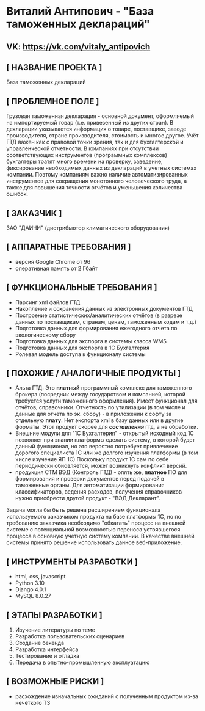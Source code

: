 # Виталий Антипович - "База таможенных деклараций"

## VK: https://vk.com/vitaly_antipovich

## [ НАЗВАНИЕ ПРОЕКТА ]
База таможенных деклараций

## [ ПРОБЛЕМНОЕ ПОЛЕ ] 
Грузовая таможенная декларация - основной документ, оформляемый на импортируемый товар (т.е. привезенный из других стран). В декларации указывается информация о товаре, поставщике, заводе производителя, стране производителя, стоимость и многое другое. Учёт ГТД важен как с правовой точки зрения, так и для бухгалтерской и управленческой отчетности. В компаниях при отсутствии соответствующих инструментов (программных комплексов) бухгалтеры тратят много времени на проверку, заведение, фиксирование необходимых данных из деклараций в учетных системах компании. Поэтому компаниям важно наличие автоматизированных инструментов для сокращения монотонного человеческого труда, а также для повышения точности отчётов и уменьшения количества ошибок.

## [ ЗАКАЗЧИК ]
ЗАО "ДАИЧИ" (дистрибьютор климатического оборудования)

## [ АППАРАТНЫЕ ТРЕБОВАНИЯ ]  
- версия Google Chrome от 96
- оперативная память от 2 Гбайт

## [ ФУНКЦИОНАЛЬНЫЕ ТРЕБОВАНИЯ ]
- Парсинг xml файлов ГТД
- Накопление и сохранения данных из электронных документов ГТД
- Построение статистических/аналитических отчётов (в разрезе данных по поставщикам, странам, ценам, таможенным кодам и т.д.)
- Подготовка данных для формирования ежегодного отчета по экологическому сбору
- Подготовка данных для экспорта в системы класса WMS
- Подготовка данных для экспорта в 1С Бухгалтерия
- Ролевая модель доступа к функционалу системы

## [ ПОХОЖИЕ / АНАЛОГИЧНЫЕ ПРОДУКТЫ ]
 - Альта ГТД: Это **платный** программный комплекс для таможенного брокера (посредник между государством и компанией, которой требуется услуги таможенного оформления). Имеет функционал для отчётов, справочники. Отчетность по утилизации (в том числе и данные для отчета по эк. сбору) - в приложении к софту за отдельную **плату**. Нет экспорта xml в базу данных или в другие форматы. Этот продукт скорее для ***составления*** гтд, а не обработки.
 - Внешние модули для "1С Бухгалтерия" - открытый исходный код 1С позволяет при знании платформы сделать систему, в которой будет данный функционал, но это вероятно потребует привлечение дорогого специалиста 1С или же долгого изучения платформы (в том числе изучение ЯП 1С) Поскольку продукт 1С сам по себе периодически обновляется, может возникнуть конфликт версий.
 - продукция СТМ ВЭД (Контроль ГТД) - опять же, **платное** ПО для формирования и проверки документов перед подачей в таможенные органы. Для автоматизации формирования классификаторов, ведения расходов, получения справочников нужно приобрести другой продукт - "ВЭД Декларант".

Задача могла бы быть решена расширением функционала используемого заказчиком продукта на базе платформы 1С, но по требованию заказчика необходимо "обкатать" процесс на внешней системе с потенциальной возможностью переноса устоявшегося процесса в основную учетную систему компании. В качестве внешней системы принято решение использовать данное веб-приложение.

## [ ИНСТРУМЕНТЫ РАЗРАБОТКИ ]
- html, css, javascript
- Python 3.10
- Django 4.0.1
- MySQL 8.0.27

## [ ЭТАПЫ РАЗРАБОТКИ ]
1. Изучение литературы по теме
2. Разработка пользовательских сценариев
3. Создание бекенда
4. Разработка интерфейса
5. Тестирование и отладка
6. Передача в опытно-промышленную эксплуатацию

## [ ВОЗМОЖНЫЕ РИСКИ ]
- расхождение изначальных ожиданий с полученным продуктом из-за нечёткого ТЗ
